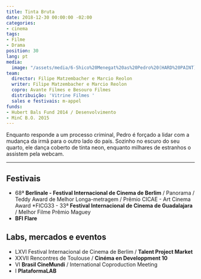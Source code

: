 ```yaml
---
title: Tinta Bruta
date: 2018-12-30 00:00:00 -02:00
categories:
- cinema
tags:
- Filme
- Drama
position: 30
lang: pt
media:
  image: "/assets/media/6-Shico%20Menegat%20as%20Pedro%20(HARD%20PAINT).jpg"
team:
  director: Filipe Matzembacher e Marcio Reolon
  writer: Filipe Matzembacher e Marcio Reolon
  copro: Avante Filmes e Besouro Filmes
  distribuição: 'Vitrine Filmes '
  sales e festivais: m-appel
funds:
- Hubert Bals Fund 2014 / Desenvolvimento
- MinC B.O. 2015
---
```


Enquanto responde a um processo criminal, Pedro é forçado a lidar com a mudança da irmã para o outro lado do país. Sozinho no escuro do seu quarto, ele dança coberto de tinta neon, enquanto milhares de estranhos o assistem pela webcam.

---

## Festivais
* 68ª **Berlinale - Festival Internacional de Cinema de Berlim** / Panorama / Teddy Award de Melhor Longa-metragem / Prêmio CICAE - Art Cinema Award
*FICG33 - 33ª **Festival Internacional de Cinema de Guadalajara** / Melhor Filme Prêmio Maguey
* **BFI Flare**

## Labs, mercados e eventos
* LXVI Festival Internacional de Cinema de Berlim / **Talent Project Market**
* XXVII Rencontres de Toulouse / **Cinéma en Developpment 10**
* VI **Brasil CineMundi** / International Coproduction Meeting
* I **PlataformaLAB**
